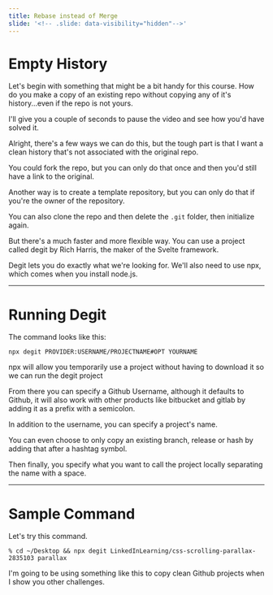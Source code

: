 ```yaml
---
title: Rebase instead of Merge
slide: '<!-- .slide: data-visibility="hidden"-->'
---
```


<!-- .slide: data-state="layout-title" class="bg-dark"-->

# Empty History

> >

Let's begin with something that might be a bit handy for this course. How do you make a copy of an existing repo without copying any of it's history...even if the repo is not yours.

I'll give you a couple of seconds to pause the video and see how you'd have solved it.

Alright, there's a few ways we can do this, but the tough part is that I want a clean history that's not associated with the original repo.

You could fork the repo, but you can only do that once and then you'd still have a link to the original.

Another way is to create a template repository, but you can only do that if you're the owner of the repository.

You can also clone the repo and then delete the `.git` folder, then initialize again.

But there's a much faster and more flexible way. You can use a project called degit by Rich Harris, the maker of the Svelte framework.

Degit lets you do exactly what we're looking for. We'll also need to use npx, which comes when you install node.js.

---

# Running Degit

The command looks like this:

```
npx degit PROVIDER:USERNAME/PROJECTNAME#OPT YOURNAME
```

npx will allow you temporarily use a project without having to download it so we can run the degit project

From there you can specify a Github Username, although it defaults to Github, it will also work with other products like bitbucket and gitlab by adding it as a prefix with a semicolon.

In addition to the username, you can specify a project's name.

You can even choose to only copy an existing branch, release or hash by adding that after a hashtag symbol.

Then finally, you specify what you want to call the project locally separating the name with a space.

---

# Sample Command

Let's try this command.

```
% cd ~/Desktop && npx degit LinkedInLearning/css-scrolling-parallax-2835103 parallax
```

I'm going to be using something like this to copy clean Github projects when I show you other challenges.
